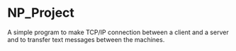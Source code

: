 # NP_Project

A simple program to make TCP/IP connection between a client and a server and to transfer text messages between the machines.

